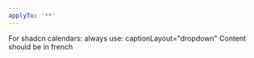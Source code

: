 ```yaml
---
applyTo: '**'
---
```

For shadcn calendars: always use: captionLayout="dropdown"
Content should be in french
